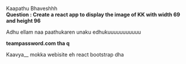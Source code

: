 Kaapathu Bhaveshhh <br/>
**Question : Create a react app to display the image of KK with width 69 and height 96**


Adhu ellam naa paathukaren unaku edhukuuuuuuuuuuu


**teampassword.com tha q**

Kaavya__ mokka webisite eh react bootstrap dha
